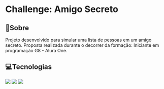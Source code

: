 <h1>Challenge: Amigo Secreto</h1>

<h2>📜Sobre</h2>

<div>Projeto desenvolvido para simular uma lista de pessoas em um amigo secreto. Proposta realizada durante o decorrer da formação: Iniciante em programação G8 - Alura One.</div>

<h2>💻Tecnologias</h2>

<img src="https://upload.wikimedia.org/wikipedia/commons/thumb/6/61/HTML5_logo_and_wordmark.svg/800px-HTML5_logo_and_wordmark.svg.png">
<img src="https://cdn-icons-png.flaticon.com/512/919/919826.png">
<img src="https://marcas-logos.net/wp-content/uploads/2020/11/JavaScript-logo.jpg">
